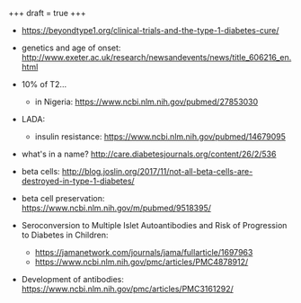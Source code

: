 +++
draft = true
+++

* https://beyondtype1.org/clinical-trials-and-the-type-1-diabetes-cure/
* genetics and age of onset: http://www.exeter.ac.uk/research/newsandevents/news/title_606216_en.html

* 10% of T2...
  * in Nigeria: https://www.ncbi.nlm.nih.gov/pubmed/27853030

* LADA:
  * insulin resistance: https://www.ncbi.nlm.nih.gov/pubmed/14679095

* what's in a name? http://care.diabetesjournals.org/content/26/2/536

* beta cells: http://blog.joslin.org/2017/11/not-all-beta-cells-are-destroyed-in-type-1-diabetes/

* beta cell preservation: https://www.ncbi.nlm.nih.gov/m/pubmed/9518395/

* Seroconversion to Multiple Islet Autoantibodies and Risk of Progression to Diabetes in Children: 
  * https://jamanetwork.com/journals/jama/fullarticle/1697963
  * https://www.ncbi.nlm.nih.gov/pmc/articles/PMC4878912/
* Development of antibodies: https://www.ncbi.nlm.nih.gov/pmc/articles/PMC3161292/
